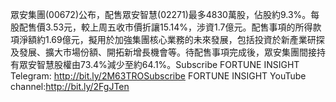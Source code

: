 眾安集團(00672)公布，配售眾安智慧(02271)最多4830萬股，佔股約9.3%。每股配售價3.53元，較上周五收市價折讓15.14%，涉資1.7億元。配售事項的所得款項淨額約1.69億元，擬用於加強集團核心業務的未來發展，包括投資於新產業研探及發展、擴大市場份額、開拓新增長機會等。待配售事項完成後，眾安集團間接持有眾安智慧股權由73.4%減少至約64.1%。Subscribe FORTUNE INSIGHT Telegram: http://bit.ly/2M63TROSubscribe FORTUNE INSIGHT YouTube channel:http://bit.ly/2FgJTen